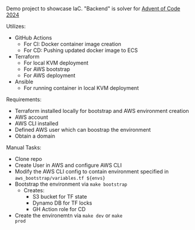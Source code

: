Demo project to showcase IaC. "Backend" is solver for [Advent of Code 2024](https://adventofcode.com/)

Utilizes:
  - GitHub Actions
    - For CI: Docker container image creation
    - For CD: Pushing updated docker image to ECS
  - Terraform
    - For local KVM deployment
    - For AWS bootstrap
    - For AWS deployment
  - Ansible
    - For running container in local KVM deployment

Requirements:
  - Terraform installed locally for bootstrap and AWS environment creation
  - AWS account
  - AWS CLI installed
  - Defined AWS user which can boostrap the environment
  - Obtain a domain

Manual Tasks:
  - Clone repo
  - Create User in AWS and configure AWS CLI
  - Modify the AWS CLI config to contain environment specified in <code>aws_bootstrap/variables.tf ${envs}</code>
  - Bootstrap the environment via <code>make bootstrap</code>
    - Creates:
      - S3 bucket for TF state
      - Dynamo DB for TF locks
      - GH Action role for CD
  - Create the environemtn via <code>make dev</code> or <code>make prod</code>